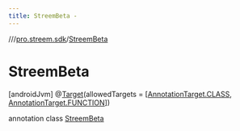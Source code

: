 ```yaml
---
title: StreemBeta -
---
```

//[<root>](../../../index.md)/[pro.streem.sdk](../index.md)/[StreemBeta](index.md)



# StreemBeta  
 [androidJvm] @[Target](https://kotlinlang.org/api/latest/jvm/stdlib/kotlin.annotation/-target/index.html)(allowedTargets = [[AnnotationTarget.CLASS](https://kotlinlang.org/api/latest/jvm/stdlib/kotlin.annotation/-annotation-target/-c-l-a-s-s/index.html), [AnnotationTarget.FUNCTION](https://kotlinlang.org/api/latest/jvm/stdlib/kotlin.annotation/-annotation-target/-f-u-n-c-t-i-o-n/index.html)])  
  
annotation class [StreemBeta](index.md)   

